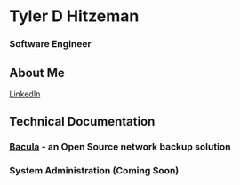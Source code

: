 # Tyler D Hitzeman
### Software Engineer

## About Me
[LinkedIn](https://www.linkedin.com/in/tyler-hitzeman/)

## Technical Documentation
### [Bacula](https://github.com/tyler-hitzeman/bacula) - an Open Source network backup solution
### System Administration (Coming Soon)
